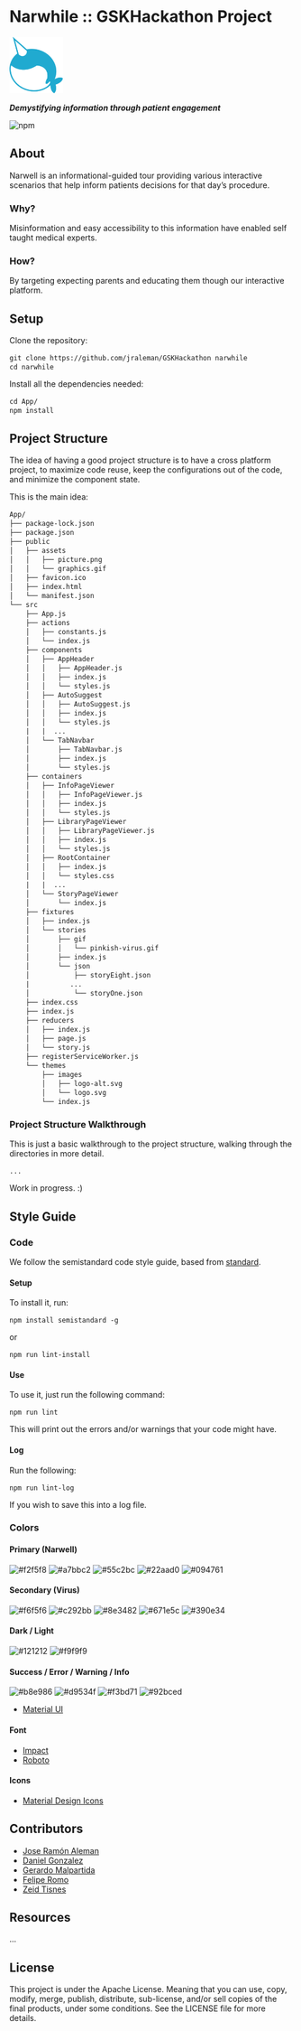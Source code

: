 # Narwhile :: GSKHackathon Project


<img src="resources/logo.svg" alt="logo" style="height: 100px;" />

***Demystifying information through patient engagement***

![npm](https://img.shields.io/badge/npm-v.6.1.0-33D5AE.svg)

## About

Narwell is an informational-guided tour providing various interactive
scenarios that help inform patients decisions for that day’s procedure.

### Why?

Misinformation and easy accessibility to this information have enabled
self taught medical experts.

### How?

By targeting expecting parents and educating them though our interactive
platform.

## Setup

Clone the repository:

```
git clone https://github.com/jraleman/GSKHackathon narwhile
cd narwhile
```

Install all the dependencies needed:

```
cd App/
npm install
```

## Project Structure

The idea of having a good project structure is to have a cross platform project,
to maximize code reuse, keep the configurations out of the code, and minimize
the component state.

This is the main idea:

```
App/
├── package-lock.json
├── package.json
├── public
│   ├── assets
│   │   ├── picture.png
│   │   └── graphics.gif
│   ├── favicon.ico
│   ├── index.html
│   └── manifest.json
└── src
    ├── App.js
    ├── actions
    │   ├── constants.js
    │   └── index.js
    ├── components
    │   ├── AppHeader
    │   │   ├── AppHeader.js
    │   │   ├── index.js
    │   │   └── styles.js
    │   ├── AutoSuggest
    │   │   ├── AutoSuggest.js
    │   │   ├── index.js
    │   │   └── styles.js
    |   |  ...
    │   └── TabNavbar
    │       ├── TabNavbar.js
    │       ├── index.js
    │       └── styles.js
    ├── containers
    │   ├── InfoPageViewer
    │   │   ├── InfoPageViewer.js
    │   │   ├── index.js
    │   │   └── styles.js
    │   ├── LibraryPageViewer
    │   │   ├── LibraryPageViewer.js
    │   │   ├── index.js
    │   │   └── styles.js
    │   ├── RootContainer
    │   │   ├── index.js
    │   │   └── styles.css
    |   |  ...
    │   └── StoryPageViewer
    │       └── index.js
    ├── fixtures
    │   ├── index.js
    │   └── stories
    │       ├── gif
    │       │   └── pinkish-virus.gif
    │       ├── index.js
    │       └── json
    │           ├── storyEight.json
    |          ...
    │           └── storyOne.json
    ├── index.css
    ├── index.js
    ├── reducers
    │   ├── index.js
    │   ├── page.js
    │   └── story.js
    ├── registerServiceWorker.js
    └── themes
        ├── images
        │   ├── logo-alt.svg
        │   └── logo.svg
        └── index.js
```

### Project Structure Walkthrough

This is just a basic walkthrough to the project structure, walking through the
directories in more detail.

```
...
```

Work in progress. :)

## Style Guide

### Code

We follow the semistandard code style guide, based from [standard](https://github.com/standard/standard).

#### Setup

To install it, run:

```
npm install semistandard -g
```

or

```
npm run lint-install
```

#### Use

To use it, just run the following command:

```
npm run lint
```

This will print out the errors and/or warnings that your code might have.

#### Log

Run the following:

```
npm run lint-log
```

If you wish to save this into a log file.

### Colors

#### Primary (Narwell)

![#f2f5f8](http://via.placeholder.com/150/f2f5f8/000000?text=f2f5f8)
![#a7bbc2](http://via.placeholder.com/150/a7bbc2/ffffff?text=a7bbc2)
![#55c2bc](http://via.placeholder.com/150/55c2bc/000000?text=55c2bc)
![#22aad0](http://via.placeholder.com/150/22aad0/000000?text=22aad0)
![#094761](http://via.placeholder.com/150/094761/000000?text=094761)

#### Secondary (Virus)

![#f6f5f6](http://via.placeholder.com/150/f6f5f6/000000?text=f6f5f6)
![#c292bb](http://via.placeholder.com/150/c292bb/ffffff?text=c292bb)
![#8e3482](http://via.placeholder.com/150/8e3482/000000?text=8e3482)
![#671e5c](http://via.placeholder.com/150/671e5c/000000?text=671e5c)
![#390e34](http://via.placeholder.com/150/390e34/000000?text=390e34)

#### Dark / Light

![#121212](http://via.placeholder.com/150/121212/ffffff?text=121212)
![#f9f9f9](http://via.placeholder.com/150/f9f9f9/000000?text=f9f9f9)

#### Success / Error / Warning / Info

![#b8e986](http://via.placeholder.com/150/b8e986/000000?text=b8e986)
![#d9534f](http://via.placeholder.com/150/d9534f/ffffff?text=d9534f)
![#f3bd71](http://via.placeholder.com/150/f3bd71/000000?text=f3bd71)
![#92bced](http://via.placeholder.com/150/92bced/000000?text=92bced)

- [Material UI](https://material-ui.com/)

#### Font

- [Impact](https://www.wfonts.com/font/impact)
- [Roboto](https://fonts.google.com/specimen/Roboto)

#### Icons

- [Material Design Icons](https://materialdesignicons.com/)

## Contributors

- [Jose Ramón Aleman](https://github.com/jraleman)
- [Daniel Gonzalez](https://github.com/dannygonza)
- [Gerardo Malpartida](https://github.com/regien)
- [Felipe Romo](https://github.com/felromo)
- [Zeid Tisnes](https://github.com/zedin27)

## Resources

...

## License

This project is under the Apache License. Meaning that you can use, copy, modify, merge, publish, distribute, sub-license, and/or sell copies of the final products, under some conditions. See the LICENSE file for more details.
